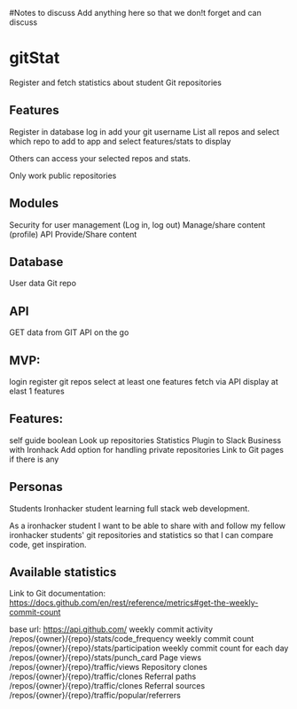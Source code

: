 #Notes to discuss
Add anything here so that we don!t forget and can discuss

# gitStat
Register and fetch statistics about student Git repositories

## Features
Register in database
log in
add your git username
List all repos
and select which repo to add to app 
and select features/stats to display

Others can access your selected repos and stats.

Only work public repositories

## Modules
Security for user management (Log in, log out)
Manage/share content (profile)
API
Provide/Share content

## Database
User data
Git repo

 ## API
GET data from GIT API on the go

## MVP:
login
register git repos
select at least one features 
fetch via API
display at elast 1 features

## Features:
self guide boolean
Look up repositories
Statistics
Plugin to Slack
Business with Ironhack
Add option for handling private repositories
Link to Git pages if there is any

## Personas
Students
Ironhacker student learning full stack web development.

As a ironhacker student I want to be able to share with and follow my fellow ironhacker students' git repositories and statistics so that I can compare code, get inspiration.

## Available statistics
Link to Git documentation: https://docs.github.com/en/rest/reference/metrics#get-the-weekly-commit-count

base url: https://api.github.com/
weekly commit activity
    /repos/{owner}/{repo}/stats/code_frequency
weekly commit count
    /repos/{owner}/{repo}/stats/participation
weekly commit count for each day
    /repos/{owner}/{repo}/stats/punch_card
Page views
    /repos/{owner}/{repo}/traffic/views
Repository clones
    /repos/{owner}/{repo}/traffic/clones
Referral paths
    /repos/{owner}/{repo}/traffic/clones
Referral sources
    /repos/{owner}/{repo}/traffic/popular/referrers
